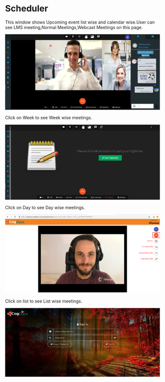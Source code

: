 # Scheduler

This window shows Upcoming event list wise and calendar wise.User can see LMS meeting,Normal Meetings,Webcast Meetings on this page.

![](../../.gitbook/assets/image%20%28166%29.png)

Click on Week to see Week wise meetings.

![](../../.gitbook/assets/image%20%2860%29.png)

Click on Day to see Day wise meetings.

![](../../.gitbook/assets/image%20%28127%29.png)

Click on list to see List wise meetings.

![](../../.gitbook/assets/image%20%28133%29.png)

